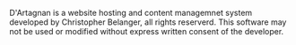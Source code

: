 D'Artagnan is a website hosting and content managemnet system developed by
Christopher Belanger, all rights reserverd. This software may not be used
or modified without express written consent of the developer.
